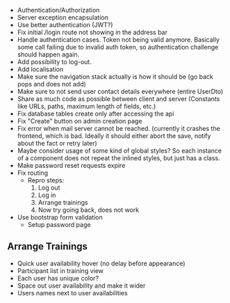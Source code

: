 - Authentication/Authorization
- Server exception encapsulation
- Use better authentication (JWT?)
- Fix initial /login route not showing in the address bar
- Handle authentication cases. Token not being valid anymore. Basically some call failing due to invalid auth token, so authentication challenge should happen again.
- Add possibility to log-out.
- Add localisation
- Make sure the navigation stack actually is how it should be (go back pops and does not add)
- Make sure to not send user contact details everywhere (entire UserDto)
- Share as much code as possible between client and server (Constants like URLs, paths, maximum length of fields, etc.)
- Fix database tables create only after accessing the api
- Fix "Create" button on admin creation page
- Fix error when mail server cannot be reached. (currently it crashes the frontend, which is bad. Ideally it should either abort the save, notify about the fact or retry later)
- Maybe consider usage of some kind of global styles? So each instance of a component does not repeat the inlined styles, but just has a class.
- Make password reset requests expire
- Fix routing
  - Repro steps:
    1. Log out
    2. Log in
    3. Arrange trainings
    4. Now try going back, does not work
- Use bootstrap form validation
  - Setup password page

## Arrange Trainings
- Quick user availability hover (no delay before appearance)
- Participant list in training view
- Each user has unique color?
- Space out user availability and make it wider
- Users names next to user availabilities
